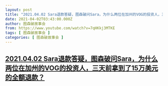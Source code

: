 ```yaml
---
layout: post
title: "2021.04.02 Sara退款答疑，图森破问Sara，为什么两位在加州的VOG的投资人，三天前拿到了15万美元的全额退款？"
date: 2021-04-02T03:43:00.000Z
author: 图森破故事会
from: https://www.youtube.com/watch?v=7qHKkj3MTKE
tags: [ 图森破故事会 ]
categories: [ 图森破故事会 ]
---
```

<!--1617334980000-->
[2021.04.02 Sara退款答疑，图森破问Sara，为什么两位在加州的VOG的投资人，三天前拿到了15万美元的全额退款？](https://www.youtube.com/watch?v=7qHKkj3MTKE)
------

<div>

</div>
